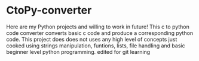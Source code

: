 # CtoPy-converter
Here are my Python projects and willing to work in future!
This c to python code converter converts basic c code and produce a corresponding python code.
This project does does not uses any high level of concepts just cooked using strings manipulation, funtions, lists, file handling and basic beginner level python programming.
edited for git learning
